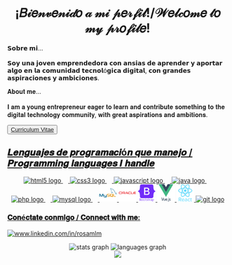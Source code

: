 <h1 align="center">¡𝐵𝒾𝑒𝓃𝓋𝑒𝓃𝒾𝒹𝑜 𝒶 𝓂𝒾 𝓅𝑒𝓇𝒻𝒾𝓁!/𝒲𝑒𝓁𝒸𝑜𝓂𝑒 𝓉𝑜 𝓂𝓎 𝓅𝓇𝑜𝒻𝒾𝓁𝑒!</h1>



<p align="left">𝗦𝗼𝗯𝗿𝗲 𝗺𝗶...<br><br>𝗦𝗼𝘆 𝘂𝗻𝗮 𝗷𝗼𝘃𝗲𝗻 𝗲𝗺𝗽𝗿𝗲𝗻𝗱𝗲𝗱𝗼𝗿𝗮 𝗰𝗼𝗻 𝗮𝗻𝘀𝗶𝗮𝘀 𝗱𝗲 𝗮𝗽𝗿𝗲𝗻𝗱𝗲𝗿 𝘆 𝗮𝗽𝗼𝗿𝘁𝗮𝗿 𝗮𝗹𝗴𝗼 𝗲𝗻 𝗹𝗮 𝗰𝗼𝗺𝘂𝗻𝗶𝗱𝗮𝗱 𝘁𝗲𝗰𝗻𝗼𝗹ó𝗴𝗶𝗰𝗮 𝗱𝗶𝗴𝗶𝘁𝗮𝗹, 𝗰𝗼𝗻 𝗴𝗿𝗮𝗻𝗱𝗲𝘀 𝗮𝘀𝗽𝗶𝗿𝗮𝗰𝗶𝗼𝗻𝗲𝘀 𝘆 𝗮𝗺𝗯𝗶𝗰𝗶𝗼𝗻𝗲𝘀.</p>



<p align="left">𝐀𝐛𝐨𝐮𝐭 𝐦𝐞...<br><br>𝐈 𝐚𝐦 𝐚 𝐲𝐨𝐮𝐧𝐠 𝐞𝐧𝐭𝐫𝐞𝐩𝐫𝐞𝐧𝐞𝐮𝐫 𝐞𝐚𝐠𝐞𝐫 𝐭𝐨 𝐥𝐞𝐚𝐫𝐧 𝐚𝐧𝐝 𝐜𝐨𝐧𝐭𝐫𝐢𝐛𝐮𝐭𝐞 𝐬𝐨𝐦𝐞𝐭𝐡𝐢𝐧𝐠 𝐭𝐨 𝐭𝐡𝐞 𝐝𝐢𝐠𝐢𝐭𝐚𝐥 𝐭𝐞𝐜𝐡𝐧𝐨𝐥𝐨𝐠𝐲 𝐜𝐨𝐦𝐦𝐮𝐧𝐢𝐭𝐲, 𝐰𝐢𝐭𝐡 𝐠𝐫𝐞𝐚𝐭 𝐚𝐬𝐩𝐢𝐫𝐚𝐭𝐢𝐨𝐧𝐬 𝐚𝐧𝐝 𝐚𝐦𝐛𝐢𝐭𝐢𝐨𝐧𝐬.</p>
<button><a href="https://www.canva.com/design/DAGdUi8eM3A/zMbW8gMLOW-BZncnLt6aPA/view?utm_content=DAGdUi8eM3A&utm_campaign=designshare&utm_medium=link2&utm_source=uniquelinks&utlId=h60ee68e476">Curriculum Vitae</button>


<h2 align="left">𝑳𝒆𝒏𝒈𝒖𝒂𝒋𝒆𝒔 𝒅𝒆 𝒑𝒓𝒐𝒈𝒓𝒂𝒎𝒂𝒄𝒊ó𝒏 𝒒𝒖𝒆 𝒎𝒂𝒏𝒆𝒋𝒐 / 𝑷𝒓𝒐𝒈𝒓𝒂𝒎𝒎𝒊𝒏𝒈 𝒍𝒂𝒏𝒈𝒖𝒂𝒈𝒆𝒔 ​​𝑰 𝒉𝒂𝒏𝒅𝒍𝒆</h2>



<div align="center">
  <img src="https://cdn.jsdelivr.net/gh/devicons/devicon/icons/html5/html5-original.svg" height="40" alt="html5 logo"  />
  <img width="12" />
  <img src="https://cdn.jsdelivr.net/gh/devicons/devicon/icons/css3/css3-original.svg" height="40" alt="css3 logo"  />
  <img width="12" />
  <img src="https://cdn.jsdelivr.net/gh/devicons/devicon/icons/javascript/javascript-original.svg" height="40" alt="javascript logo"  />
  <img width="12" />
  <img src="https://cdn.jsdelivr.net/gh/devicons/devicon/icons/java/java-original.svg" height="40" alt="java logo"  />
  <img width="12" />
  <img src="https://cdn.jsdelivr.net/gh/devicons/devicon/icons/php/php-original.svg" height="40" alt="php logo"  />
  <img width="12" />
  <img src="https://cdn.jsdelivr.net/gh/devicons/devicon/icons/mysql/mysql-original.svg" height="40" alt="mysql logo"  />
  <img width="12" />
  <img src="https://raw.githubusercontent.com/devicons/devicon/master/icons/mysql/mysql-original-wordmark.svg" width="40" height="40" alt="mysql logo"/>
  <img src="https://raw.githubusercontent.com/devicons/devicon/master/icons/oracle/oracle-original.svg"  width="40" height="40" alt="oracle logo"/>
  <img src="https://raw.githubusercontent.com/devicons/devicon/master/icons/bootstrap/bootstrap-plain-wordmark.svg" width="40" height="40" alt="bootstrap logo"/>
  <img src="https://raw.githubusercontent.com/devicons/devicon/master/icons/vuejs/vuejs-original-wordmark.svg"  width="40" height="40" alt="vuejs logo"/>
  <img src="https://raw.githubusercontent.com/devicons/devicon/master/icons/react/react-original-wordmark.svg" width="40" height="40"  alt="react logo"/>
  <img src="https://cdn.jsdelivr.net/gh/devicons/devicon/icons/git/git-original.svg" height="40" alt="git logo"  />
</div>

<h3 align="left">𝐂𝐨𝐧é𝐜𝐭𝐚𝐭𝐞 𝐜𝐨𝐧𝐦𝐢𝐠𝐨 / 𝐂𝐨𝐧𝐧𝐞𝐜𝐭 𝐰𝐢𝐭𝐡 𝐦𝐞:</h3>
<p align="left">
<a href="[https://linkedin.com/in/www.linkedin.com/in/rosamlm](https://www.linkedin.com/in/rosamlm/)" target="blank"><img align="center" src="https://raw.githubusercontent.com/rahuldkjain/github-profile-readme-generator/master/src/images/icons/Social/linked-in-alt.svg" alt="www.linkedin.com/in/rosamlm" height="30" width="40" /></a>
</p>

<div align="center">
  <img src="https://github-readme-stats.vercel.app/api?username=RosaLlorente&hide_title=false&hide_rank=false&show_icons=true&include_all_commits=true&count_private=true&disable_animations=false&theme=dracula&locale=en&hide_border=false&order=1" height="150" alt="stats graph"  />
  <img src="https://github-readme-stats.vercel.app/api/top-langs?username=RosaLlorente&locale=en&hide_title=false&layout=compact&card_width=320&langs_count=5&theme=dracula&hide_border=false&order=2" height="150" alt="languages graph"  />
</div>



<div align="center">
  <img height="200" src="https://i.pinimg.com/originals/e7/7a/1e/e77a1e25a95370f4f625c115f1622378.gif"  />
</div>
